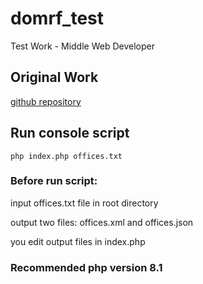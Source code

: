 # domrf_test
Test Work - Middle Web Developer

## Original Work
[github repository](https://github.com/domrfbank/backend_task_middle)

## Run console script
```php index.php offices.txt```

### Before run script:
input offices.txt file in root directory

output two files: offices.xml and offices.json

you edit output files in index.php

### Recommended php version 8.1
